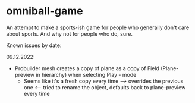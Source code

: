 # omniball-game
An attempt to make a sports-ish game for people who generally don't care about sports. And why not for people who do, sure.


Known issues by date:

09.12.2022:
  - Probuilder mesh creates a copy of plane as a copy of Field (Plane-preview in hierarchy) when selecting Play - mode
    - Seems like it's a fresh copy every time --> overrides the previous one <-- tried to rename the object, defaults back to plane-preview every time
